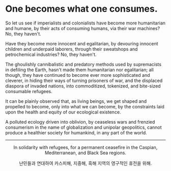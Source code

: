 # One becomes what one consumes. 

So let us see if imperialists and colonialists have become more humanitarian and humane, by their acts of consuming humans, via their war machines? No, they haven't. 

Have they become more innocent and egalitarian, by devouring innocent children and underpaid laborers, through their sweatshops and petrochemical industries? No, they haven't. 

The ghoulishly cannibalistic and predatory methods used by supremacists in defiling the Earth, hasn't made them humanitarian nor egalitarian; all though, they have continued to become ever more sophisticated and cleverer, in hiding their ways of turning prisoners of war, and the displaced diaspora of invaded nations, into commoditized, tokenized, and bite-sized consumable refugees. 

It can be plainly observed that, as living beings, we get shaped and propelled to become, only into what we can become, by the constraints laid upon the health and equity of our ecological existence. 

A polluted ecology driven into oblivion, by ceaseless wars and frenzied consumerism in the name of globalization and unipolar geopolitics, cannot produce a healthier society for humankind, in any part of the world. 

---

<div align="center">

In solidarity with refugees, for a permanent ceasefire in the Caspian, Mediterranean, and Black Sea regions. 

난민들과 연대하여 카스피해, 지중해, 흑해 지역의 영구적인 휴전을 위해.

</div>